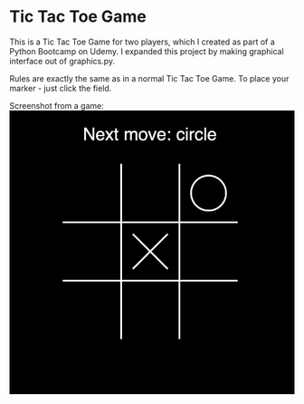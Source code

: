 # Tic Tac Toe Game
This is a Tic Tac Toe Game for two players, which I created as part of a Python Bootcamp on Udemy. I expanded this project by making graphical interface out of graphics.py.

Rules are exactly the same as in a normal Tic Tac Toe Game. To place your marker - just click the field.

Screenshot from a game:
![game](game.png)
